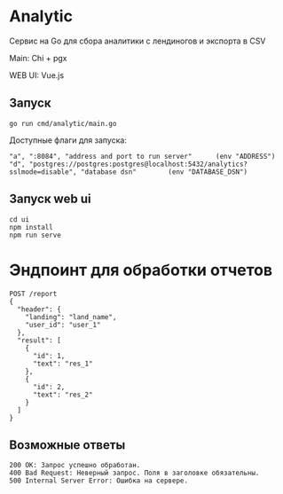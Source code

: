# Analytic 

Сервис на Go для сбора аналитики с лендиногов и экспорта в CSV

Main: Chi + pgx 

WEB UI: Vue.js 

## Запуск 

`go run cmd/analytic/main.go` 

Доступные флаги для запуска: 

```
"a", ":8084", "address and port to run server"      (env "ADDRESS")
"d", "postgres://postgres:postgres@localhost:5432/analytics?sslmode=disable", "database dsn"        (env "DATABASE_DSN")
```

## Запуск web ui 

```
cd ui
npm install
npm run serve
```

# Эндпоинт для обработки отчетов

```
POST /report
{
  "header": {
    "landing": "land_name",
    "user_id": "user_1"
  },
  "result": [
    {
      "id": 1,
      "text": "res_1"
    },
    {
      "id": 2,
      "text": "res_2"
    }
  ]
}
```

## Возможные ответы

```
200 OK: Запрос успешно обработан.
400 Bad Request: Неверный запрос. Поля в заголовке обязательны.
500 Internal Server Error: Ошибка на сервере.
```